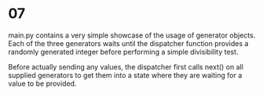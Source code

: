 # 07
main.py contains a very simple showcase of the usage of generator objects. Each of the three 
generators waits until the dispatcher function provides a randomly generated integer before performing
a simple divisibility test. 

Before actually sending any values, the dispatcher first calls next() on all supplied generators to 
get them into a state where they are waiting for a value to be provided. 
